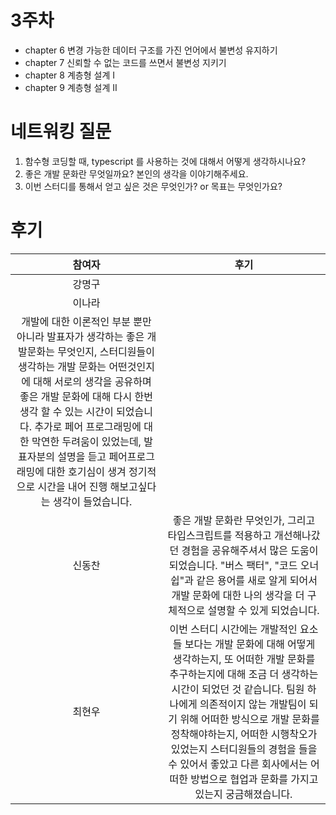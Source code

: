 # 3주차

- chapter 6 변경 가능한 데이터 구조를 가진 언어에서 불변성 유지하기
- chapter 7 신뢰할 수 없는 코드를 쓰면서 불변성 지키기
- chapter 8 계층형 설계 I
- chapter 9 계층형 설계 II

# 네트워킹 질문

1. 함수형 코딩할 때, typescript 를 사용하는 것에 대해서 어떻게 생각하시나요?
2. 좋은 개발 문화란 무엇일까요? 본인의 생각을 이야기해주세요.
3. 이번 스터디를 통해서 얻고 싶은 것은 무엇인가? or 목표는 무엇인가요?

# 후기

|                                                                                                                                                                                                     참여자                                                                                                                                                                                                     |                                                                                                                                                                                                       후기                                                                                                                                                                                                        |
| :------------------------------------------------------------------------------------------------------------------------------------------------------------------------------------------------------------------------------------------------------------------------------------------------------------------------------------------------------------------------------------------------------------: | :---------------------------------------------------------------------------------------------------------------------------------------------------------------------------------------------------------------------------------------------------------------------------------------------------------------------------------------------------------------------------------------------------------------: |
|                                                                                                                                                                                                     강명구                                                                                                                                                                                                     |                                                                                                                                                                                           <!-- 후기를 작성해주세요 -->                                                                                                                                                                                            |
|                                                                                                                                                                                                     이나라                                                                                                                                                                                                     |
| 개발에 대한 이론적인 부분 뿐만 아니라 발표자가 생각하는 좋은 개발문화는 무엇인지, 스터디원들이 생각하는 개발 문화는 어떤것인지에 대해 서로의 생각을 공유하며 좋은 개발 문화에 대해 다시 한번 생각 할 수 있는 시간이 되었습니다. 추가로 페어 프로그래밍에 대한 막연한 두려움이 있었는데, 발표자분의 설명을 듣고 페어프로그래밍에 대한 호기심이 생겨 정기적으로 시간을 내어 진행 해보고싶다는 생각이 들었습니다. |
|                                                                                                                                                                                                     신동찬                                                                                                                                                                                                     |                                                                                                                                                                                         좋은 개발 문화란 무엇인가, 그리고 타입스크립트를 적용하고 개선해나갔던 경험을 공유해주셔서 많은 도움이 되었습니다. "버스 팩터", "코드 오너쉽"과 같은 용어를 새로 알게 되어서 개발 문화에 대한 나의 생각을 더 구체적으로 설명할 수 있게 되었습니다.                                                                                                                                                                                           |
|                                                                                                                                                                                                     최현우                                                                                                                                                                                                     | 이번 스터디 시간에는 개발적인 요소들 보다는 개발 문화에 대해 어떻게 생각하는지, 또 어떠한 개발 문화를 추구하는지에 대해 조금 더 생각하는 시간이 되었던 것 같습니다. 팀원 하나에게 의존적이지 않는 개발팀이 되기 위해 어떠한 방식으로 개발 문화를 정착해야하는지, 어떠한 시행착오가 있었는지 스터디원들의 경험을 들을 수 있어서 좋았고 다른 회사에서는 어떠한 방법으로 협업과 문화를 가지고 있는지 궁금해졌습니다. |
